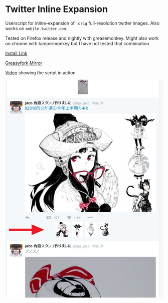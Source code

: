 # Twitter Inline Expansion

Userscript for inline-expansion of `:orig` full-resolution twitter images. Also works on `mobile.twitter.com`.

Tested on Firefox release and nightly with greasemonkey. Might also work on chrome with tampermonkey but I have not tested that combination.

<a href="twitter-orig.user.js?raw=true">Install Link</a>

<a href="https://greasyfork.org/en/scripts/21409-twitter-inline-expansion">Greasyfork Mirror</a>

<a href="doc/inline-expand.webm?raw=true">Video</a> showing the script in action

<img src="doc/inline-expand.jpg" />


